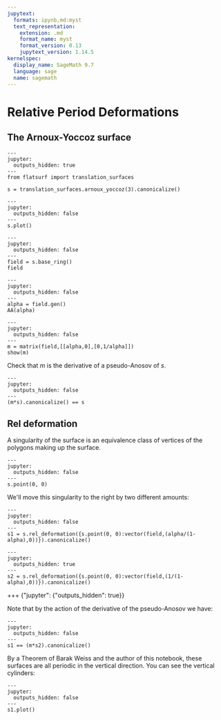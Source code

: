 ```yaml
---
jupytext:
  formats: ipynb,md:myst
  text_representation:
    extension: .md
    format_name: myst
    format_version: 0.13
    jupytext_version: 1.14.5
kernelspec:
  display_name: SageMath 9.7
  language: sage
  name: sagemath
---
```


# Relative Period Deformations

## The Arnoux-Yoccoz surface

```{code-cell} ipython3
---
jupyter:
  outputs_hidden: true
---
from flatsurf import translation_surfaces

s = translation_surfaces.arnoux_yoccoz(3).canonicalize()
```

```{code-cell} ipython3
---
jupyter:
  outputs_hidden: false
---
s.plot()
```

```{code-cell} ipython3
---
jupyter:
  outputs_hidden: false
---
field = s.base_ring()
field
```

```{code-cell} ipython3
---
jupyter:
  outputs_hidden: false
---
alpha = field.gen()
AA(alpha)
```

```{code-cell} ipython3
---
jupyter:
  outputs_hidden: false
---
m = matrix(field,[[alpha,0],[0,1/alpha]])
show(m)
```

Check that $m$ is the derivative of a pseudo-Anosov of $s$.

```{code-cell} ipython3
---
jupyter:
  outputs_hidden: false
---
(m*s).canonicalize() == s
```

## Rel deformation

A singularity of the surface is an equivalence class of vertices of the polygons making up the surface.

```{code-cell} ipython3
---
jupyter:
  outputs_hidden: false
---
s.point(0, 0)
```

We'll move this singularity to the right by two different amounts:

```{code-cell} ipython3
---
jupyter:
  outputs_hidden: false
---
s1 = s.rel_deformation({s.point(0, 0):vector(field,(alpha/(1-alpha),0))}).canonicalize()
```

```{code-cell} ipython3
---
jupyter:
  outputs_hidden: true
---
s2 = s.rel_deformation({s.point(0, 0):vector(field,(1/(1-alpha),0))}).canonicalize()
```

+++ {"jupyter": {"outputs_hidden": true}}

Note that by the action of the derivative of the pseudo-Anosov we have:

```{code-cell} ipython3
---
jupyter:
  outputs_hidden: false
---
s1 == (m*s2).canonicalize()
```

By a Theorem of Barak Weiss and the author of this notebook, these surfaces are all periodic in the vertical direction. You can see the vertical cylinders:

```{code-cell} ipython3
---
jupyter:
  outputs_hidden: false
---
s1.plot()
```
